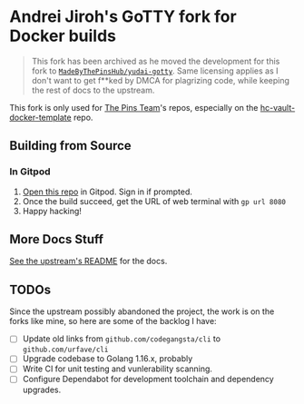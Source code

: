 # Andrei Jiroh's GoTTY fork for Docker builds

> This fork has been archived as he moved the development for this fork to [`MadeByThePinsHub/yudai-gotty`](https://github.com/MadeByThePinsHub/yudai-gotty). Same licensing applies as I don't want to get f**ked by DMCA for plagrizing code, while keeping the rest of docs to the upstream.

This fork is only used for [The Pins Team](https://github.com/MadeByThePinsHub)'s repos, especially on the [hc-vault-docker-template](https://github.com/MadeByThePinsHub/hc-vault-docker-template) repo.

## Building from Source

### In Gitpod

1. [Open this repo](https://gitpod.io/#github.com/ajhalili2006/gotty) in Gitpod. Sign in if prompted.
2. Once the build succeed, get the URL of web terminal with `gp url 8080`
3. Happy hacking!

## More Docs Stuff

[See the upstream's README](https://github.com/yudai/gotty) for the docs.

## TODOs

Since the upstream possibly abandoned the project, the work is on the forks like mine, so here are some of the backlog I have:

* [ ] Update old links from `github.com/codegangsta/cli` to `github.com/urfave/cli`
* [ ] Upgrade codebase to Golang 1.16.x, probably
* [ ] Write CI for unit testing and vunlerability scanning.
* [ ] Configure Dependabot for development toolchain and dependency upgrades.

